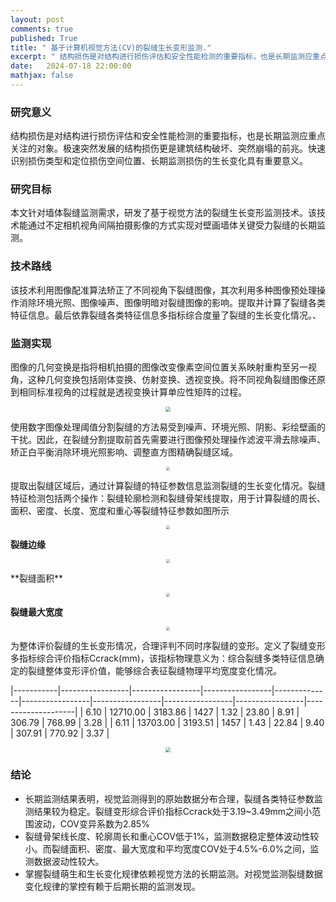 ```yaml
---
layout: post
comments: true
published: True
title: " 基于计算机视觉方法(CV)的裂缝生长变形监测."
excerpt: " 结构损伤是对结构进行损伤评估和安全性能检测的重要指标，也是长期监测应重点关注的对象。本文针对墙体裂缝监测需求，研发了基于视觉方法的裂缝生长变形监测技术。该技术能通过不定相机视角间隔拍摄影像的方式实现对壁画墙体关键受力裂缝的长期监测。"
date:   2024-07-18 22:00:00
mathjax: false
---
```


### 研究意义
结构损伤是对结构进行损伤评估和安全性能检测的重要指标，也是长期监测应重点关注的对象。极速突然发展的结构损伤更是建筑结构破坏、突然崩塌的前兆。快速识别损伤类型和定位损伤空间位置、长期监测损伤的生长变化具有重要意义。

### 研究目标
本文针对墙体裂缝监测需求，研发了基于视觉方法的裂缝生长变形监测技术。该技术能通过不定相机视角间隔拍摄影像的方式实现对壁画墙体关键受力裂缝的长期监测。

### 技术路线
该技术利用图像配准算法矫正了不同视角下裂缝图像，其次利用多种图像预处理操作消除环境光照、图像噪声、图像明暗对裂缝图像的影响。提取并计算了裂缝各类特征信息。最后依靠裂缝各类特征信息多指标综合度量了裂缝的生长变化情况。、


### 监测实现
图像的几何变换是指将相机拍摄的图像改变像素空间位置关系映射重构至另一视角，这种几何变换包括刚体变换、仿射变换、透视变换。将不同视角裂缝图像还原到相同标准视角的过程就是透视变换计算单应性矩阵的过程。
<p style="text-align: center;">
<img src="https://wdj-data-1328038871.cos.ap-nanjing.myqcloud.com/blog_data%2F%E8%A3%82%E7%BC%9D%E7%9B%91%E6%B5%8B%2F1721309668737.jpg"  style="zoom:50%" />
</p>

使用数字图像处理阈值分割裂缝的方法易受到噪声、环境光照、阴影、彩绘壁画的干扰。因此，在裂缝分割提取前首先需要进行图像预处理操作滤波平滑去除噪声、矫正白平衡消除环境光照影响、调整直方图精确裂缝区域。
<p style="text-align: center;">
<img src="https://wdj-data-1328038871.cos.ap-nanjing.myqcloud.com/blog_data%2F%E8%A3%82%E7%BC%9D%E7%9B%91%E6%B5%8B%2F1721309816609.jpg"  style="zoom:40%" />
</p>

提取出裂缝区域后，通过计算裂缝的特征参数信息监测裂缝的生长变化情况。裂缝特征检测包括两个操作：裂缝轮廓检测和裂缝骨架线提取，用于计算裂缝的周长、面积、密度、长度、宽度和重心等裂缝特征参数如图所示
<p style="text-align: center;">
<img src="https://wdj-data-1328038871.cos.ap-nanjing.myqcloud.com/blog_data%2F%E8%A3%82%E7%BC%9D%E7%9B%91%E6%B5%8B%2F1721309862062.jpg"  style="zoom:35%" />
</p>

**裂缝边缘**
<p style="text-align: center;">
<img src="https://wdj-data-1328038871.cos.ap-nanjing.myqcloud.com/blog_data%2F%E8%A3%82%E7%BC%9D%E7%9B%91%E6%B5%8B%2F1721309910495.jpg"  style="zoom:35%" />
</p>
**裂缝面积**
<p style="text-align: center;">
<img src="https://wdj-data-1328038871.cos.ap-nanjing.myqcloud.com/blog_data%2F%E8%A3%82%E7%BC%9D%E7%9B%91%E6%B5%8B%2F1721310913440.jpg"  style="zoom:40%" />
</p>

**裂缝最大宽度**
<p style="text-align: center;">
<img src="https://wdj-data-1328038871.cos.ap-nanjing.myqcloud.com/blog_data%2F%E8%A3%82%E7%BC%9D%E7%9B%91%E6%B5%8B%2F1721309976231.jpg"  style="zoom:40%" />
</p>

为整体评价裂缝的生长变形情况，合理评判不同时序裂缝的变形。定义了裂缝变形多指标综合评价指标Ccrack(mm)，该指标物理意义为：综合裂缝多类特征信息确定的裂缝整体变形评价值，能够综合表征裂缝物理平均宽度变化情况。

|-----------|-----------------|-----------------|-----------------|--------------|-----------------|-----------------|-----------------|-----------------|--------------------|
| 6.10      | 12710.00        | 3183.86         | 1427            | 1.32         | 23.80           | 8.91            | 306.79          | 768.99          | 3.28               |
| 6.11      | 13703.00        | 3193.51         | 1457            | 1.43         | 22.84           | 9.40            | 307.91          | 770.92          | 3.37               |

<p style="text-align: center;">
<img src="https://wdj-data-1328038871.cos.ap-nanjing.myqcloud.com/blog_data%2F%E8%A3%82%E7%BC%9D%E7%9B%91%E6%B5%8B%2F1721310077950.jpg"  style="zoom:50%" />
</p>

### 结论
- 长期监测结果表明，视觉监测得到的原始数据分布合理，裂缝各类特征参数监测结果较为稳定。裂缝变形综合评价指标Ccrack处于3.19~3.49mm之间小范围波动，COV变异系数为2.85%
- 裂缝骨架线长度、轮廓周长和重心COV低于1%，监测数据稳定整体波动性较小。而裂缝面积、密度、最大宽度和平均宽度COV处于4.5%-6.0%之间，监测数据波动性较大。
- 掌握裂缝萌生和生长变化规律依赖视觉方法的长期监测。对视觉监测裂缝数据变化规律的掌控有赖于后期长期的监测发现。
